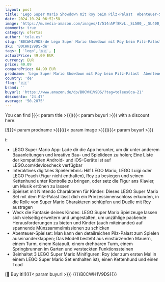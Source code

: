 ```yaml
---
layout: post
title: 'Lego Super Mario Showdown mit Roy beim Pilz-Palast  Abenteuer-Spielset mit Nintendo Charakteren  Geschenk für Mädchen  Jungen und Gamer ab 7 Jahren 71435'
date: 2024-10-24 06:52:58
image: 'https://m.media-amazon.com/images/I/514nAPf8KvL._SL500_._SL400_.jpg'
comments: true
category: ofertas
author: 'tole.es'
slug: 'B0CWH1V9DS-de Lego Super Mario Showdown mit Roy beim Pilz-Palast...'
sku: 'B0CWH1V9DS-de'
tags: [ 'lego','🇩🇪', ]
actualPrice: 49.09 EUR
currency: EUR
price: 49.09
comparePrice: 64.99 EUR
prodname: 'Lego Super Mario Showdown mit Roy beim Pilz-Palast  Abenteuer-Spielset mit Nintendo Charakteren  Geschenk für Mädchen  Jungen und Gamer ab 7 Jahren 71435'
country: 'de'
flag: '🇩🇪'
brand: ''
buyurl: 'https://www.amazon.de/dp/B0CWH1V9DS/?tag=tolees0ca-21'
descuento: '24.47'
average: '50.2875'
---
```


You can find [{{< param title >}}]({{< param buyurl >}}) with a discount here:

[![{{< param prodname >}}]({{< param image >}})]({{< param buyurl >}})

ℹ️:

- LEGO Super Mario App: Lade dir die App herunter, um dir unter anderem Bauanleitungen und kreative Bau- und Spielideen zu holen; Eine Liste der kompatiblen Android- und iOS-Geräte ist auf LEGO.com/devicecheck verfügbar
- Interaktives digitales Spielerlebnis: Hilf LEGO Mario, LEGO Luigi oder LEGO Peach (Figur nicht enthalten), Roy zu besiegen und seinen Kettenhund unter Kontrolle zu bringen, oder setz die Figur ans Klavier, um Musik ertönen zu lassen
- Spielset mit Nintendo Charakteren für Kinder: Dieses LEGO Super Mario Set mit dem Pilz-Palast lässt dich ein Prinzessinnenschloss erkunden, in die Rolle von Super Mario Charakteren schlüpfen und Duelle mit Roy austragen
- Weck die Fantasie deines Kindes: LEGO Super Mario Spielzeuge lassen sich vielseitig erweitern und umgestalten, um unzählige packende Herausforderungen zu bieten und Kinder (auch miteinander) auf spannende Münzsammelmissionen zu schicken
- Abenteuer-Spielset: Man kann den detailreichen Pilz-Palast zum Spielen auseinanderklappen; Das Modell besteht aus einstürzenden Mauern, einem Turm, einem Katapult, einem drehbaren Turm, einem Springbrunnen im Garten und versteckten Funktionssteinen
- Beinhaltet 3 LEGO Super Mario Minifiguren: Roy (der zum ersten Mal in einem LEGO Super Mario Set enthalten ist), einen Kettenhund und einen Toad

[🛒 Buy it!!]({{< param buyurl >}})
{{<world>}}B0CWH1V9DS{{</world>}}
